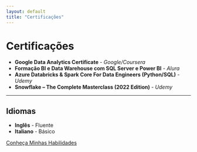 ```yaml
---
layout: default
title: "Certificações"
---
```


# Certificações

- **Google Data Analytics Certificate** - *Google/Coursera*
- **Formação BI e Data Warehouse com SQL Server e Power BI** - *Alura*
- **Azure Databricks & Spark Core For Data Engineers (Python/SQL)** - *Udemy*
- **Snowflake – The Complete Masterclass (2022 Edition)** - *Udemy*

---

## Idiomas

- **Inglês** - Fluente
- **Italiano** - Básico

[Conheça Minhas Habilidades](skills.md)
